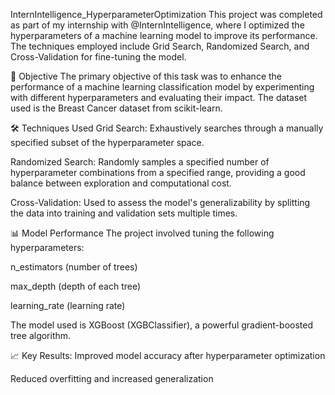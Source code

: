 InternIntelligence_HyperparameterOptimization
This project was completed as part of my internship with @InternIntelligence, where I optimized the hyperparameters of a machine learning model to improve its performance. The techniques employed include Grid Search, Randomized Search, and Cross-Validation for fine-tuning the model.

📌 Objective
The primary objective of this task was to enhance the performance of a machine learning classification model by experimenting with different hyperparameters and evaluating their impact. The dataset used is the Breast Cancer dataset from scikit-learn.

🛠️ Techniques Used
Grid Search: Exhaustively searches through a manually specified subset of the hyperparameter space.

Randomized Search: Randomly samples a specified number of hyperparameter combinations from a specified range, providing a good balance between exploration and computational cost.

Cross-Validation: Used to assess the model's generalizability by splitting the data into training and validation sets multiple times.

📊 Model Performance
The project involved tuning the following hyperparameters:

n_estimators (number of trees)

max_depth (depth of each tree)

learning_rate (learning rate)

The model used is XGBoost (XGBClassifier), a powerful gradient-boosted tree algorithm.

📈 Key Results:
Improved model accuracy after hyperparameter optimization

Reduced overfitting and increased generalization
